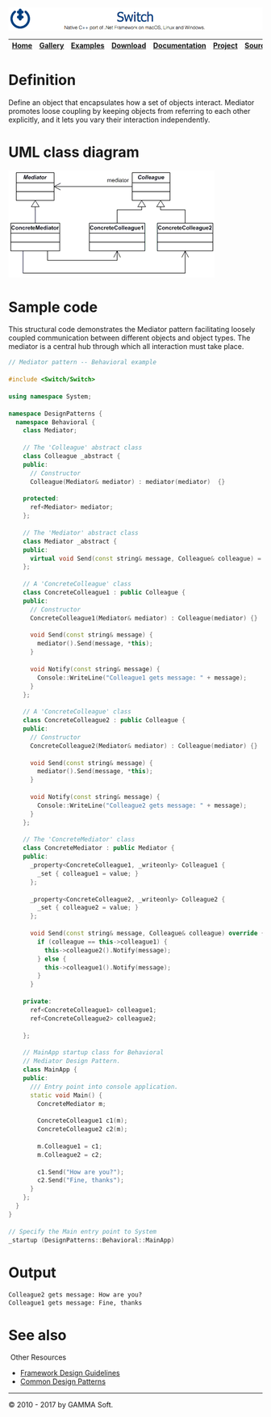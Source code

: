 ![Switch Header](Images/SwitchNativeC++port.png)

| [Home](Home.md) | [Gallery](Gallery.md) | [Examples](Examples.md) | [Download](Download.md) | [Documentation](Documentation.md) | [Project](https://sourceforge.net/projects/switchpro) | [Source](https://github.com/gammasoft71/switch) | [License](License.md) | [Contact](Contact.md) | [GAMMA Soft](https://gammasoft71.wixsite.com/gammasoft) |
|-----------------|-----------------------|-------------------------|-------------------------|-----------------------------------|-------------------------------------------------------|-------------------------------------------------|-----------------------|-----------------------|---------------------------------------------------------|

# Definition

Define an object that encapsulates how a set of objects interact. Mediator promotes loose coupling by keeping objects from referring to each other explicitly, and it lets you vary their interaction independently.

# UML class diagram

![AbstractFactory](Images/DesignPatterns/mediator.gif)

# Sample code

This structural code demonstrates the Mediator pattern facilitating loosely coupled communication between different objects and object types. The mediator is a central hub through which all interaction must take place.

```c++
// Mediator pattern -- Behavioral example
 
#include <Switch/Switch>
 
using namespace System;
 
namespace DesignPatterns {
  namespace Behavioral {
    class Mediator;
    
    // The 'Colleague' abstract class
    class Colleague _abstract {
    public:
      // Constructor
      Colleague(Mediator& mediator) : mediator(mediator)  {}
 
    protected:
      ref<Mediator> mediator;
    };
    
    // The 'Mediator' abstract class
    class Mediator _abstract {
    public:
      virtual void Send(const string& message, Colleague& colleague) = 0;
    };
    
    // A 'ConcreteColleague' class
    class ConcreteColleague1 : public Colleague {
    public:
      // Constructor
      ConcreteColleague1(Mediator& mediator) : Colleague(mediator) {}
      
      void Send(const string& message) {
        mediator().Send(message, *this);
      }
      
      void Notify(const string& message) {
        Console::WriteLine("Colleague1 gets message: " + message);
      }
    };
    
    // A 'ConcreteColleague' class
    class ConcreteColleague2 : public Colleague {
    public:
      // Constructor
      ConcreteColleague2(Mediator& mediator) : Colleague(mediator) {}
      
      void Send(const string& message) {
        mediator().Send(message, *this);
      }
      
      void Notify(const string& message) {
        Console::WriteLine("Colleague2 gets message: " + message);
      }
    };
    
    // The 'ConcreteMediator' class
    class ConcreteMediator : public Mediator {
    public:
      _property<ConcreteColleague1, _writeonly> Colleague1 {
        _set { colleague1 = value; }
      };
      
      _property<ConcreteColleague2, _writeonly> Colleague2 {
        _set { colleague2 = value; }
      };
      
      void Send(const string& message, Colleague& colleague) override {
        if (colleague == this->colleague1) {
          this->colleague2().Notify(message);
        } else {
          this->colleague1().Notify(message);
        }
      }
 
    private:
      ref<ConcreteColleague1> colleague1;
      ref<ConcreteColleague2> colleague2;
 
    };
    
    // MainApp startup class for Behavioral
    // Mediator Design Pattern.
    class MainApp {
    public:
      /// Entry point into console application.
      static void Main() {
        ConcreteMediator m;
        
        ConcreteColleague1 c1(m);
        ConcreteColleague2 c2(m);
        
        m.Colleague1 = c1;
        m.Colleague2 = c2;
        
        c1.Send("How are you?");
        c2.Send("Fine, thanks");
      }
    };
  }
}
 
// Specify the Main entry point to System
_startup (DesignPatterns::Behavioral::MainApp)
```

# Output

```
Colleague2 gets message: How are you?
Colleague1 gets message: Fine, thanks
```

# See also
​
Other Resources

* [Framework Design Guidelines](FrameworkDesignGuidelines.md)
* [Common Design Patterns](CommonDesignPatterns.md)

______________________________________________________________________________________________

© 2010 - 2017 by GAMMA Soft.
